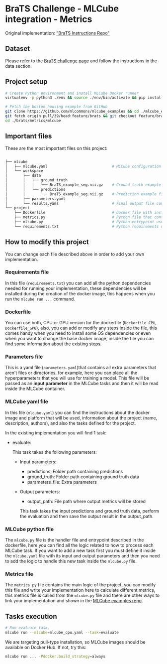# BraTS Challenge - MLCube integration - Metrics

Original implementation: ["BraTS Instructions Repo"](https://github.com/BraTS/Instructions)

## Dataset

Please refer to the [BraTS challenge page](http://braintumorsegmentation.org/) and follow the instructions in the data section.

## Project setup

```bash
# Create Python environment and install MLCube Docker runner 
virtualenv -p python3 ./env && source ./env/bin/activate && pip install mlcube-docker

# Fetch the boston housing example from GitHub
git clone https://github.com/mlcommons/mlcube_examples && cd ./mlcube_examples
git fetch origin pull/39/head:feature/brats && git checkout feature/brats
cd ./brats/metrics/mlcube
```

## Important files

These are the most important files on this project:

```bash

├── mlcube
│   ├── mlcube.yaml                             # MLCube configuration file, it defines the project, author, platform, docker and tasks.
│   └── workspace
│       ├── data
│       │   ├── ground_truth
│       │   │   └── BraTS_example_seg.nii.gz    # Ground truth example file
│       │   └── predictions
│       │       └── BraTS_example_seg.nii.gz    # Prediction example file
│       ├── parameters.yaml
│       └── results.yaml                        # Final output file containing result metrics.
└── project
    ├── Dockerfile                              # Docker file with instructions to create the image for the project.
    ├── metrics.py                              # Python file that contains the main logic of the project.
    ├── mlcube.py                               # Python entrypoint used by MLCube, contains the logic for MLCube tasks.
    └── requirements.txt                        # Python requirements needed to run the project inside Docker.
```

## How to modify this project

You can change each file described above in order to add your own implementation.

### Requirements file

In this file (`requirements.txt`) you can add all the python dependencies needed for running your implementation, these dependencies will be installed during the creation of the docker image, this happens when you run the ```mlcube run ...``` command.

### Dockerfile

You can use both, CPU or GPU version for the dockerfile (`Dockerfile_CPU`, `Dockerfile_GPU`), also, you can add or modify any steps inside the file, this comes handy when you need to install some OS dependencies or even when you want to change the base docker image, inside the file you can find some information about the existing steps.

### Parameters file

This is a yaml file (`parameters.yaml`)that contains all extra parameters that aren't files or directories, for example, here you can place all the hyperparameters that you will use for training a model. This file will be passed as an **input parameter** in the MLCube tasks and then it will be read inside the MLCube container.

### MLCube yaml file

In this file (`mlcube.yaml`) you can find the instructions about the docker image and platform that will be used, information about the project (name, description, authors), and also the tasks defined for the project.

In the existing implementation you will find 1 task:

* evaluate:

    This task takes the following parameters:

  * Input parameters:
    * predictions: Folder path containing predictions
    * ground_truth: Folder path containing ground truth data
    * parameters_file: Extra parameters
  * Output parameters:
    * output_path: File path where output metrics will be stored

    This task takes the input predictions and ground truth data, perform the evaluation and then save the output result in the output_path.

### MLCube python file

The `mlcube.py` file is the handler file and entrypoint described in the dockerfile, here you can find all the logic related to how to process each MLCube task. If you want to add a new task first you must define it inside the `mlcube.yaml` file with its input and output parameters and then you need to add the logic to handle this new task inside the `mlcube.py` file.

### Metrics file

The `metrics.py` file contains the main logic of the project, you can modify this file and write your implementation here to calculate different metrics, this metrics file is called from the `mlcube.py` file and there are other ways to link your implementation and shown in the [MLCube examples repo](https://github.com/mlcommons/mlcube_examples).

## Tasks execution

```bash
# Run evaluate task.
mlcube run --mlcube=mlcube_cpu.yaml --task=evaluate
```

We are targeting pull-type installation, so MLCube images should be available on Docker Hub. If not, try this:

```Bash
mlcube run ... -Pdocker.build_strategy=always
```
